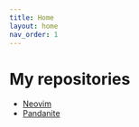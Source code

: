 ```yaml
---
title: Home
layout: home
nav_order: 1
---
```


# **My repositories**

- [Neovim](https://github.com/scientificmass/nvim)
- [Pandanite](https://github.com/scientificmass/pandanite)
